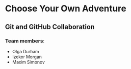 # Choose Your Own Adventure
## Git and GitHub Collaboration
### Team members:
- Olga Durham
- Izekor Morgan
- Maxim Simonov
